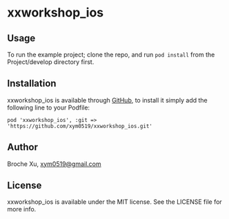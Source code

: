 # xxworkshop_ios

## Usage

To run the example project; clone the repo, and run `pod install` from the Project/develop directory first.

## Installation

xxworkshop_ios is available through [GitHub](https://github.com/xym0519/xxworkshop_ios), to install
it simply add the following line to your Podfile:

    pod 'xxworkshop_ios', :git => 'https://github.com/xym0519/xxworkshop_ios.git'

## Author

Broche Xu, xym0519@gmail.com

## License

xxworkshop_ios is available under the MIT license. See the LICENSE file for more info.

